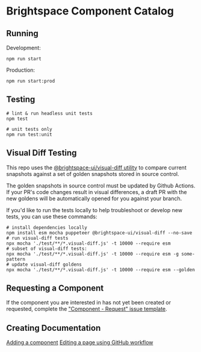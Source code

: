 # Brightspace Component Catalog

## Running

Development:
```
npm run start
```

Production:
```
npm run start:prod
```

## Testing

```shell
# lint & run headless unit tests
npm test

# unit tests only
npm run test:unit
```

## Visual Diff Testing

This repo uses the [@brightspace-ui/visual-diff utility](https://github.com/BrightspaceUI/visual-diff/) to compare current snapshots against a set of golden snapshots stored in source control.

The golden snapshots in source control must be updated by Github Actions.  If your PR's code changes result in visual differences, a draft PR with the new goldens will be automatically opened for you against your branch.

If you'd like to run the tests locally to help troubleshoot or develop new tests, you can use these commands:

```shell
# install dependencies locally
npm install esm mocha puppeteer @brightspace-ui/visual-diff --no-save
# run visual-diff tests
npx mocha './test/**/*.visual-diff.js' -t 10000 --require esm
# subset of visual-diff tests:
npx mocha './test/**/*.visual-diff.js' -t 10000 --require esm -g some-pattern
# update visual-diff goldens
npx mocha './test/**/*.visual-diff.js' -t 10000 --require esm --golden
```

## Requesting a Component

If the component you are interested in has not yet been created or requested, complete the ["Component - Request" issue template](https://github.com/BrightspaceUI/documentation/issues/new?assignees=&labels=Requested+Component&template=component-request.md&title=%3CComponent+Name%3E).

## Creating Documentation

[Adding a component](docs/adding-component.md)
[Editing a page using GitHub workflow](docs/editing-page.md)
